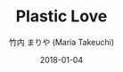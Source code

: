 ---
title: "Plastic Love"
subtitle: "竹内 まりや (Maria Takeuchi)"
customForwardUrl: "https://www.youtube.com/watch?v=3bNITQR4Uso"
displayImg: "https://img.youtube.com/vi/3bNITQR4Uso/0.jpg"
date: "2018-01-04"
newTab: true 
---